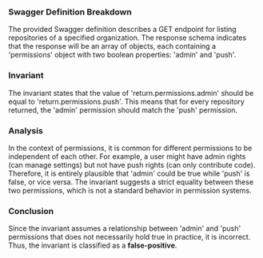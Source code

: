 ### Swagger Definition Breakdown
The provided Swagger definition describes a GET endpoint for listing repositories of a specified organization. The response schema indicates that the response will be an array of objects, each containing a 'permissions' object with two boolean properties: 'admin' and 'push'. 

### Invariant
The invariant states that the value of 'return.permissions.admin' should be equal to 'return.permissions.push'. This means that for every repository returned, the 'admin' permission should match the 'push' permission.

### Analysis
In the context of permissions, it is common for different permissions to be independent of each other. For example, a user might have admin rights (can manage settings) but not have push rights (can only contribute code). Therefore, it is entirely plausible that 'admin' could be true while 'push' is false, or vice versa. The invariant suggests a strict equality between these two permissions, which is not a standard behavior in permission systems. 

### Conclusion
Since the invariant assumes a relationship between 'admin' and 'push' permissions that does not necessarily hold true in practice, it is incorrect. Thus, the invariant is classified as a **false-positive**.
